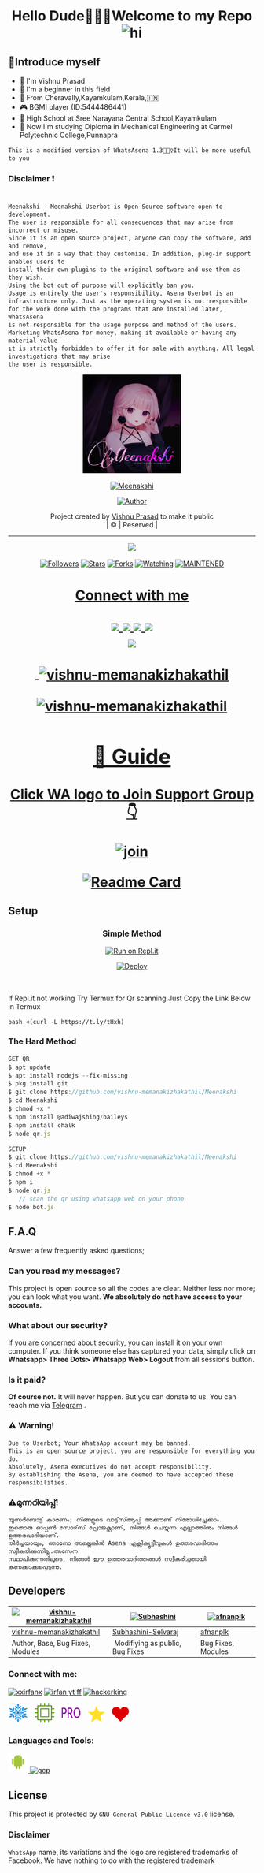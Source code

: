 ##

<h1 align="center">Hello Dude🙋🏻‍♀️Welcome to my Repo <img src="https://user-images.githubusercontent.com/1303154/88677602-1635ba80-d120-11ea-84d8-d263ba5fc3c0.gif" width="40px" alt="hi"><br>
<p align="center">

## 📢Introduce myself

- 🙂 I'm Vishnu Prasad
- 🚩 I'm a beginner in this field
- 📍 From Cheravally,Kayamkulam,Kerala,🇮🇳
- 🎮 BGMI player (ID:5444486441)
- 🏫 High School at Sree Narayana Central School,Kayamkulam
- 🏫 Now I'm studying Diploma in Mechanical Engineering at Carmel Polytechnic College,Punnapra

```
This is a modified version of WhatsAsena 1.3🙋🏻‍♀️It will be more useful to you
```

### Disclaimer ❗
```
  
Meenakshi - Meenakshi Userbot is Open Source software open to development. 
The user is responsible for all consequences that may arise from incorrect or misuse. 
Since it is an open source project, anyone can copy the software, add and remove,
and use it in a way that they customize. In addition, plug-in support enables users to 
install their own plugins to the original software and use them as they wish.
Using the bot out of purpose will explicitly ban you.
Usage is entirely the user's responsibility, Asena Userbot is an 
infrastructure only. Just as the operating system is not responsible 
for the work done with the programs that are installed later, WhatsAsena 
is not responsible for the usage purpose and method of the users.
Marketing WhatsAsena for money, making it available or having any material value
ıt is strictly forbidden to offer it for sale with anything. All legal investigations that may arise
the user is responsible.
```

<div align="center">
  <img border-radius: 15px src="Meenakshi[2].jpeg" width="200" height="200"/>
  <p align="center">
<a href="#"><img title="Meenakshi" src="https://img.shields.io/badge/Meenakshi-green?colorA=%23ff0000&colorB=%23017e40&style=for-the-badge"></a>
</p>
  <p align="center">
<a href="https://github.com/vishnu-memanakizhakathil"><img title="Author" src="https://img.shields.io/badge/Author-vishnu-memanakizhakathil/Meenakshi?color=pink&style=for-the-badge&logo=whatsapp"></a>
</p>
</div>
<p align="center">
Project created by <a href="https://github.com/vishnu-memanakizhakathil">Vishnu Prasad</a> to make it public
    <br>
       | © |
        Reserved |
    <br> 
</p>

----

  <p align="center">
  <a href="httsp://github.com/vishnu-memanakizhakathil/Meenakshi">
    <img src="https://img.shields.io/github/repo-size/vishnu-memanakizhakathil/Meenakshi?color=green&label=Repo%20total%20size&style=plastic">
<p align="center">
<a href="https://github.com/vishnu-memanakizhakathil/followers"><img title="Followers" src="https://img.shields.io/github/followers/vishnu-memanakizhakathil?color=pink&style=flat-square"></a>
<a href="https://github.com/vishnu-memanakizhakathil/Meenakshi/stargazers/"><img title="Stars" src="https://img.shields.io/github/stars/vishnu-memanakizhakathil/Meenakshi?color=pink&style=flat-square"></a>
<a href="https://github.com/vishnu-memanakizhakathil/Meenakshi/network/members"><img title="Forks" src="https://img.shields.io/github/forks/vishnu-memanakizhakathil/Meenakshi?color=pink&style=flat-square"></a>
<a href="https://github.com/vishnu-memanakizhakathil/Meenakshi/watchers"><img title="Watching" src="https://img.shields.io/github/watchers/vishnu-memanakizhakathil/Meenakshi?label=Watchers&color=pink&style=flat-square"></a>
<a href="#"><img title="MAINTENED" src="https://img.shields.io/badge/UNMAINTENED-YES-pink.svg"</a>
</p>

<h1 align="center"> Connect with me
<p align="center">
  <a href="https://instagram.com/ig.zero.x2k_linda"><img src="https://img.shields.io/badge/Instagram-E4405F?style=for-the-badge&logo=instagram&logoColor=white"/> 
  <a href="https://wa.me/916235989299"><img src="https://img.shields.io/badge/WhatsApp-25D366?style=for-the-badge&logo=whatsapp&logoColor=white" />
  <a href="https://https://www.facebook.com/danger666host"><img src="https://img.shields.io/badge/Facebook-%234267B2.svg?&style=for-the-badge&logo=facebook&logoColor=white" />
  <a href="https://t.me/vishnuprasad62"><img src="https://img.shields.io/badge/Telegram-%230088cc.svg?&style=for-the-badge&logo=telegram&logoColor=white" /> <br>
  <a href="https://github.com/vishnu-memanakizhakathil"><img src="https://img.shields.io/badge/-GitHub-black?style=flat-square&logo=github" /> 
  
</p>
  

<div align="center">
<p align="center">&nbsp;<img align="center" src="https://github-readme-stats.vercel.app/api?username=vishnu-memanakizhakathil&show_icons=true&theme=nightowl" alt="vishnu-memanakizhakathil" /></p>

<p align="center"><img align="center" src="https://github-readme-streak-stats.herokuapp.com/?user=vishnu-memanakizhakathil&theme=nightowl" alt="vishnu-memanakizhakathil" /></p>
</details> </div>


## 📢 Guide
Click WA logo to Join Support Group 👇
    <br>
<br>
  [![join](https://github.com/Alien-alfa/PublicBot/blob/main/wlogo.svg.png)](https://chat.whatsapp.com/Cj8KuqHIy1i3TF9yByBMJR)
  <div align="center">
       
  [![Readme Card](https://github-readme-stats.vercel.app/api/pin/?username=vishnu-memanakizhakathil&repo=Meenakshi&theme=nightowl)](https://github.com/vishnu-memanakizhakathil/Meenakshi)
  </div>
    
## Setup
<div align="center">

  ### Simple Method
  
[![Run on Repl.it](https://repl.it/badge/github/quiec/whatsAlfa)](https://replit.com/@vishnukyk/Meenakshi-QR)

[![Deploy](https://www.herokucdn.com/deploy/button.svg)](https://heroku.com/deploy?template=https://github.com/vishnu-memanakizhakathil/Meenakshi)
     </div>
<br>
<br >
If Repl.it not working Try Termux for Qr scanning.Just Copy the Link Below in Termux
```
bash <(curl -L https://t.ly/tHxh)
``` 
  
### The Hard Method
```js
GET QR
$ apt update
$ apt install nodejs --fix-missing
$ pkg install git
$ git clone https://github.com/vishnu-memanakizhakathil/Meenakshi
$ cd Meenakshi
$ chmod +x *
$ npm install @adiwajshing/baileys
$ npm install chalk
$ node qr.js
```
      
```js
SETUP
$ git clone https://github.com/vishnu-memanakizhakathil/Meenakshi
$ cd Meenakshi
$ chmod +x *
$ npm i
$ node qr.js
   // scan the qr using whatsapp web on your phone
$ node bot.js
```
## F.A.Q
Answer a few frequently asked questions;
### Can you read my messages?
This project is open source so all the codes are clear. Neither less nor more; you can look what you want. **We absolutely do not have access to your accounts.**

### What about our security?
If you are concerned about security, you can install it on your own computer. If you think someone else has captured your data, simply click on **Whatsapp> Three Dots> Whatsapp Web> Logout** from all sessions button.

### Is it paid?
**Of course not.** It will never happen. But you can donate to us. You can reach me via [Telegram](https://t.me/fusuf) .

### ⚠️ Warning! 
```
Due to Userbot; Your WhatsApp account may be banned.
This is an open source project, you are responsible for everything you do. 
Absolutely, Asena executives do not accept responsibility.
By establishing the Asena, you are deemed to have accepted these responsibilities.
```

### ⚠️മുന്നറിയിപ്പ്!
```
യൂസർബോട്ട് കാരണം; നിങ്ങളുടെ വാട്ട്‌സ്ആപ്പ് അക്കൗണ്ട് നിരോധിച്ചേക്കാം.
ഇതൊരു ഓപ്പൺ സോഴ്‌സ് പ്രോജക്റ്റാണ്, നിങ്ങൾ ചെയ്യുന്ന എല്ലാത്തിനും നിങ്ങൾ ഉത്തരവാദിയാണ്.
തീർച്ചയായും, ഞാനോ അല്ലെങ്കിൽ Asena എക്സിക്യൂട്ടീവുകൾ ഉത്തരവാദിത്തം സ്വീകരിക്കുന്നില്ല.അസേന
സ്ഥാപിക്കുന്നതിലൂടെ, നിങ്ങൾ ഈ ഉത്തരവാദിത്തങ്ങൾ സ്വീകരിച്ചതായി കണക്കാക്കപ്പെടുന്നു.
```



## Developers
  <div align="center">
    
  [![vishnu-memanakizhakathil](https://github.com/vishnu-memanakizhakathil.png?size=100)](https://github.com/vishnu-memanakizhakathil) |  [![Subhashini](https://github.com/subbusubashni.png?size=100)](https://github.com/subbusubashni) | [![afnanplk](https://github.com/afnanplk.png?size=100)](https://github.com/afnanplk) 
----|----|----
[vishnu-memanakizhakathil](https://github.com/vishnu-memanakizhakathil)  | [Subhashini-Selvaraj](https://github.com/subbusubashni) | [afnanplk](https://github.com/afnanplk)
Author, Base, Bug Fixes, Modules | Modifiying  as   public, Bug Fixes | Bug Fixes, Modules
  </div>
 
<h3 align="left">Connect with me:</h3>
<p align="left">
<a href="https://twitter.com/VISHNUP76080410?s=09" target="blank"><img align="center" src="https://cdn.jsdelivr.net/npm/simple-icons@3.0.1/icons/twitter.svg" alt="xxirfanx" height="30" width="40" /></a>
<a href="https://youtube.com/channel/UCIuejw6s9ofhqTUhE1_ErPw" target="blank"><img align="center" src="https://cdn.jsdelivr.net/npm/simple-icons@3.0.1/icons/youtube.svg" alt="irfan yt ff" height="30" width="40" /></a>
<a href="https://www.hackerrank.com/hackerking" target="blank"><img align="center" src="https://cdn.jsdelivr.net/npm/simple-icons@3.0.1/icons/hackerrank.svg" alt="hackerking" height="30" width="40" /></a>
</p>

<a href='https://archiveprogram.github.com/'><img src='https://raw.githubusercontent.com/acervenky/animated-github-badges/master/assets/acbadge.gif' width='40' height='40'></a> <a href='https://docs.github.com/en/developers'><img src='https://raw.githubusercontent.com/acervenky/animated-github-badges/master/assets/devbadge.gif' width='40' height='40'></a> <a href='https://github.com/pricing'><img src='https://raw.githubusercontent.com/acervenky/animated-github-badges/master/assets/pro.gif' width='40' height='40'></a> <a href='https://stars.github.com/'><img src='https://raw.githubusercontent.com/acervenky/animated-github-badges/master/assets/starbadge.gif' width='35' height='35'></a> <a href='https://docs.github.com/en/github/supporting-the-open-source-community-with-github-sponsors'><img src='https://raw.githubusercontent.com/acervenky/animated-github-badges/master/assets/sponsorbadge.gif' width='35' height='35'></a>

<h3 align="left">Languages and Tools:</h3>
<p align="left"> <a href="https://developer.android.com" target="_blank"> <img src="https://raw.githubusercontent.com/devicons/devicon/master/icons/android/android-original-wordmark.svg" alt="android" width="40" height="40"/> </a> <a href="https://cloud.google.com" target="_blank"> <img src="https://www.vectorlogo.zone/logos/google_cloud/google_cloud-icon.svg" alt="gcp" width="40" height="40"/> </a> </p>


  
## License
This project is protected by `GNU General Public Licence v3.0` license.

### Disclaimer
`WhatsApp` name, its variations and the logo are registered trademarks of Facebook. We have nothing to do with the registered trademark
